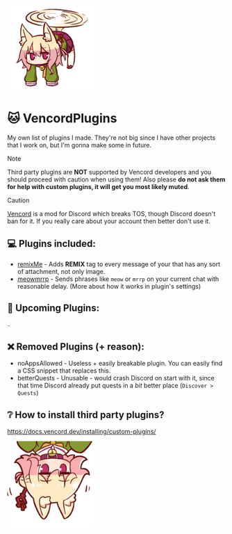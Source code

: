 <img src="assets/shiggycopter.png" alt="shiggy goes brrrr" height="200">  
  
# 🐱 VencordPlugins
My own list of plugins I made. They're not big since I have other projects that I work on, but I'm gonna make some in future.

> [!NOTE]
> Third party plugins are **NOT** supported by Vencord developers and you should proceed with caution when using them! Also please **do not ask them for help with custom plugins, it will get you most likely muted**.

> [!CAUTION]  
> [Vencord](https://github.com/Vendicated/Vencord) is a mod for Discord which breaks TOS, though Discord doesn't ban for it. If you really care about your account then better don't use it.

## 💻 Plugins included:

-   [remixMe](https://github.com/meowabyte/remixMe/) - Adds **REMIX** tag to every message of your that has any sort of attachment, not only image.
-   [meowmrrp](https://github.com/meowabyte/meowmrrp/) - Sends phrases like `meow` or `mrrp` on your current chat with reasonable delay. (More about how it works in plugin's settings)

## 💬 Upcoming Plugins:

`-`

## ❌ Removed Plugins (+ reason):

-   noAppsAllowed - Useless + easily breakable plugin. You can easily find a CSS snippet that replaces this.
-   betterQuests - Unusable - would crash Discord on start with it, since that time Discord already put quests in a _bit_ better place (`Discover > Quests`)

## ❔ How to install third party plugins?

https://docs.vencord.dev/installing/custom-plugins/

<img src="assets/shiggyboo.png" alt="shiggy jumpscares you" height="200">
